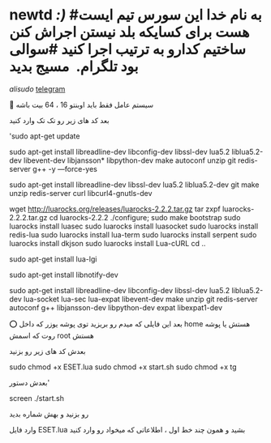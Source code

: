 # newtd *:)* #به نام خدا این سورس تیم ایست هست برای کسایکه بلد نیستن اجراش کنن ساختیم کدارو به ترتیب اجرا کنید #سوالی بود تلگرام.  مسیج بدید 

*alisudo* [telegram](https://t.me/Thisisalisudo)






💢 سیستم عامل فقط باید اوبنتو 16 ، 64 بیت باشه

بعد کد های زیر رو تک تک وارد کنید

'sudo apt-get update

sudo apt-get install libreadline-dev libconfig-dev libssl-dev lua5.2 liblua5.2-dev libevent-dev libjansson* libpython-dev make autoconf unzip git redis-server g++ -y —force-yes

sudo apt-get install libreadline-dev libssl-dev lua5.2 liblua5.2-dev git make unzip redis-server curl libcurl4-gnutls-dev

wget http://luarocks.org/releases/luarocks-2.2.2.tar.gz
tar zxpf luarocks-2.2.2.tar.gz
cd luarocks-2.2.2
./configure; sudo make bootstrap
sudo luarocks install luasec
sudo luarocks install luasocket
sudo luarocks install redis-lua
sudo luarocks install lua-term
sudo luarocks install serpent
sudo luarocks install dkjson
sudo luarocks install Lua-cURL
cd ..

sudo apt-get install lua-lgi

sudo apt-get install libnotify-dev


sudo apt-get install libreadline-dev libconfig-dev libssl-dev lua5.2 liblua5.2-dev lua-socket lua-sec lua-expat libevent-dev make unzip git redis-server autoconf g++ libjansson-dev libpython-dev expat libexpat1-dev

⭕️ بعد این فایلی که میدم رو بریزید توی پوشه یوزر که داخل home هستش یا پوشه روت که اسمش root هستش

بعدش کد های زیر رو بزنید

sudo chmod +x ESET.lua
sudo chmod +x start.sh
sudo chmod +x tg

بعدش دستور' 

screen ./start.sh

رو بزنید و بهش شماره بدید

وارد فایل ESET.lua بشید و همون چند خط اول ، اطلاعاتی که میخواد رو وارد کنید
